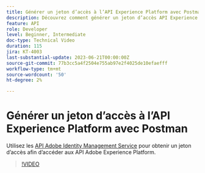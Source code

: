```yaml
---
title: Générer un jeton d’accès à l’API Experience Platform avec Postman
description: Découvrez comment générer un jeton d’accès API Experience Platform avec Postman
feature: API
role: Developer
level: Beginner, Intermediate
doc-type: Technical Video
duration: 115
jira: KT-4003
last-substantial-update: 2023-06-21T00:00:00Z
source-git-commit: 77b3cc5a4f2504e755ab97e2f4025de10efaefff
workflow-type: tm+mt
source-wordcount: '50'
ht-degree: 2%

---
```



# Générer un jeton d’accès à l’API Experience Platform avec Postman

Utilisez les [API Adobe Identity Management Service](https://github.com/adobe/experience-platform-postman-samples/tree/master/apis/ims) pour obtenir un jeton d’accès afin d’accéder aux API Adobe Experience Platform.

>[!VIDEO](https://video.tv.adobe.com/v/33190/?learn=on&enablevpops&captions=fre_fr)

